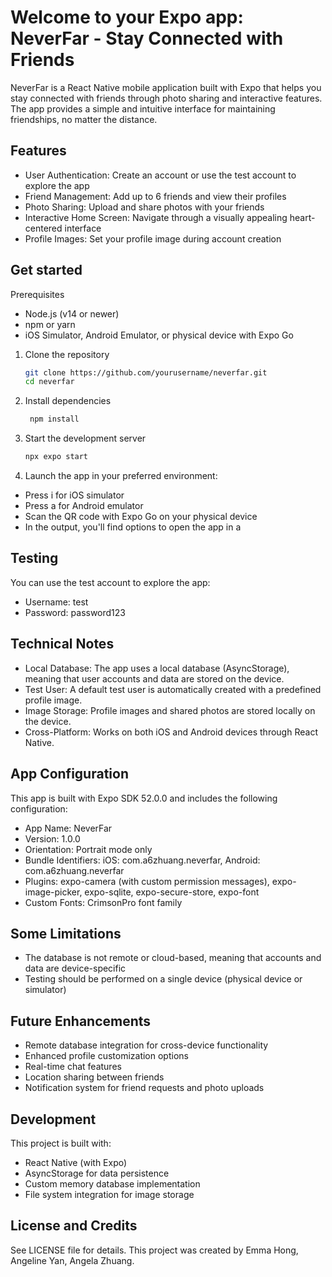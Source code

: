 # Welcome to your Expo app: NeverFar - Stay Connected with Friends

NeverFar is a React Native mobile application built with Expo that helps you stay connected with friends through photo sharing and interactive features. The app provides a simple and intuitive interface for maintaining friendships, no matter the distance.

## Features 
- User Authentication: Create an account or use the test account to explore the app
- Friend Management: Add up to 6 friends and view their profiles
- Photo Sharing: Upload and share photos with your friends
- Interactive Home Screen: Navigate through a visually appealing heart-centered interface
- Profile Images: Set your profile image during account creation

## Get started

Prerequisites
- Node.js (v14 or newer)
- npm or yarn
- iOS Simulator, Android Emulator, or physical device with Expo Go

1. Clone the repository

   ```bash
   git clone https://github.com/yourusername/neverfar.git
   cd neverfar
   ```

2. Install dependencies


   ```bash
    npm install
   ```
3. Start the development server
   ```bash
   npx expo start
   ```
4. Launch the app in your preferred environment:
- Press i for iOS simulator
- Press a for Android emulator
- Scan the QR code with Expo Go on your physical device
- In the output, you'll find options to open the app in a

## Testing
You can use the test account to explore the app:

- Username: test
- Password: password123

## Technical Notes

- Local Database: The app uses a local database (AsyncStorage), meaning that user accounts and data are stored on the device.
- Test User: A default test user is automatically created with a predefined profile image.
- Image Storage: Profile images and shared photos are stored locally on the device.
- Cross-Platform: Works on both iOS and Android devices through React Native.


## App Configuration
This app is built with Expo SDK 52.0.0 and includes the following configuration:
- App Name: NeverFar
- Version: 1.0.0
- Orientation: Portrait mode only
- Bundle Identifiers: iOS: com.a6zhuang.neverfar, Android: com.a6zhuang.neverfar
- Plugins: expo-camera (with custom permission messages), expo-image-picker, expo-sqlite, expo-secure-store, expo-font
- Custom Fonts: CrimsonPro font family

## Some Limitations
- The database is not remote or cloud-based, meaning that accounts and data are device-specific
- Testing should be performed on a single device (physical device or simulator)

## Future Enhancements
- Remote database integration for cross-device functionality
- Enhanced profile customization options
- Real-time chat features
- Location sharing between friends
- Notification system for friend requests and photo uploads

## Development
This project is built with:

- React Native (with Expo)
- AsyncStorage for data persistence
- Custom memory database implementation
- File system integration for image storage

## License and Credits
See LICENSE file for details. This project was created by Emma Hong, Angeline Yan, Angela Zhuang.